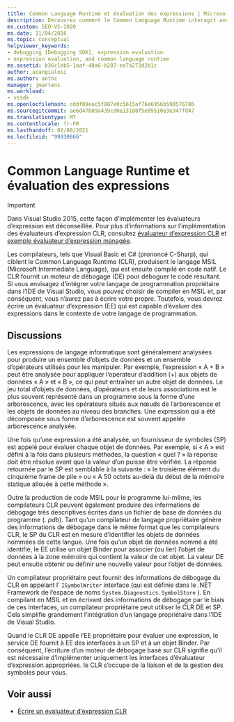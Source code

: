 ```yaml
---
title: Common Language Runtime et évaluation des expressions | Microsoft Docs
description: Découvrez comment le Common Language Runtime interagit avec le moteur de débogage et comment intégrer un langage de programmation propriétaire dans l’IDE de Visual Studio.
ms.custom: SEO-VS-2020
ms.date: 11/04/2016
ms.topic: conceptual
helpviewer_keywords:
- debugging [Debugging SDK], expression evaluation
- expression evaluation, and common language runtime
ms.assetid: b36c1eb5-1aaf-48a6-b287-ee7a273d2b1c
author: acangialosi
ms.author: anthc
manager: jmartens
ms.workload:
- vssdk
ms.openlocfilehash: cddf09eac5f887e0c5615af76e6956b590576786
ms.sourcegitcommit: ae6d47b09a439cd0e13180f5e89510e3e347fd47
ms.translationtype: MT
ms.contentlocale: fr-FR
ms.lasthandoff: 02/08/2021
ms.locfileid: "99930666"
---
```

# <a name="common-language-runtime-and-expression-evaluation"></a>Common Language Runtime et évaluation des expressions
> [!IMPORTANT]
> Dans Visual Studio 2015, cette façon d’implémenter les évaluateurs d’expression est déconseillée. Pour plus d’informations sur l’implémentation des évaluateurs d’expression CLR, consultez [évaluateur d’expression CLR](https://github.com/Microsoft/ConcordExtensibilitySamples/wiki/CLR-Expression-Evaluators) et [exemple évaluateur d’expression managée](https://github.com/Microsoft/ConcordExtensibilitySamples/wiki/Managed-Expression-Evaluator-Sample).

 Les compilateurs, tels que Visual Basic et C# (prononcé C-Sharp), qui ciblent le Common Language Runtime (CLR), produisent le langage MSIL (Microsoft Intermediate Language), qui est ensuite compilé en code natif. Le CLR fournit un moteur de débogage (DE) pour déboguer le code résultant. Si vous envisagez d’intégrer votre langage de programmation propriétaire dans l’IDE de Visual Studio, vous pouvez choisir de compiler en MSIL et, par conséquent, vous n’aurez pas à écrire votre propre. Toutefois, vous devrez écrire un évaluateur d’expression (EE) qui est capable d’évaluer des expressions dans le contexte de votre langage de programmation.

## <a name="discussion"></a>Discussions
 Les expressions de langage informatique sont généralement analysées pour produire un ensemble d’objets de données et un ensemble d’opérateurs utilisés pour les manipuler. Par exemple, l’expression « A + B » peut être analysée pour appliquer l’opérateur d’addition (+) aux objets de données « A » et « B », ce qui peut entraîner un autre objet de données. Le jeu total d’objets de données, d’opérateurs et de leurs associations est le plus souvent représenté dans un programme sous la forme d’une arborescence, avec les opérateurs situés aux nœuds de l’arborescence et les objets de données au niveau des branches. Une expression qui a été décomposée sous forme d’arborescence est souvent appelée arborescence analysée.

 Une fois qu’une expression a été analysée, un fournisseur de symboles (SP) est appelé pour évaluer chaque objet de données. Par exemple, si « A » est défini à la fois dans plusieurs méthodes, la question « quel ? » la réponse doit être résolue avant que la valeur d’un puisse être vérifiée. La réponse retournée par le SP est semblable à la suivante : « le troisième élément du cinquième frame de pile » ou « A 50 octets au-delà du début de la mémoire statique allouée à cette méthode ».

 Outre la production de code MSIL pour le programme lui-même, les compilateurs CLR peuvent également produire des informations de débogage très descriptives écrites dans un fichier de base de données du programme (*. pdb*). Tant qu’un compilateur de langage propriétaire génère des informations de débogage dans le même format que les compilateurs CLR, le SP du CLR est en mesure d’identifier les objets de données nommées de cette langue. Une fois qu’un objet de données nommé a été identifié, le EE utilise un objet Binder pour associer (ou lier) l’objet de données à la zone mémoire qui contient la valeur de cet objet. La valeur DE peut ensuite obtenir ou définir une nouvelle valeur pour l’objet de données.

 Un compilateur propriétaire peut fournir des informations de débogage du CLR en appelant l' `ISymbolWriter` interface (qui est définie dans le .NET Framework de l’espace de noms `System.Diagnostics.SymbolStore` ). En compilant en MSIL et en écrivant des informations de débogage par le biais de ces interfaces, un compilateur propriétaire peut utiliser le CLR DE et SP. Cela simplifie grandement l’intégration d’un langage propriétaire dans l’IDE de Visual Studio.

 Quand le CLR DE appelle l’EE propriétaire pour évaluer une expression, le service DE fournit à EE des interfaces à un SP et à un objet Binder. Par conséquent, l’écriture d’un moteur de débogage basé sur CLR signifie qu’il est nécessaire d’implémenter uniquement les interfaces d’évaluateur d’expression appropriées. le CLR s’occupe de la liaison et de la gestion des symboles pour vous.

## <a name="see-also"></a>Voir aussi
- [Écrire un évaluateur d’expression CLR](../../extensibility/debugger/writing-a-common-language-runtime-expression-evaluator.md)
